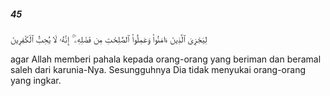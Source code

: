 ##### 45

<span class="ayah">لِيَجْزِىَ ٱلَّذِينَ ءَامَنُوا۟ وَعَمِلُوا۟ ٱلصَّٰلِحَٰتِ مِن فَضْلِهِۦٓ ۚ إِنَّهُۥ لَا يُحِبُّ ٱلْكَٰفِرِينَ</span>

<span class="ayah_translation">agar Allah memberi pahala kepada orang-orang yang beriman dan beramal saleh dari karunia-Nya. Sesungguhnya Dia tidak menyukai orang-orang yang ingkar.</span>
